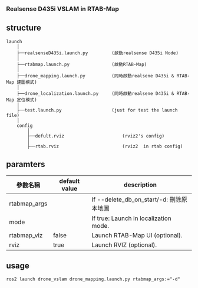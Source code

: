 ### Realsense D435i VSLAM in RTAB-Map  ###


## structure
```
launch
    │  
    ├──realsenseD435i.launch.py         (啟動realsense D435i Node)
    │  
    ├──rtabmap.launch.py                (啟動RTAB-Map)
    │  
    ├──drone_mapping.launch.py          (同時啟動realsene D435i & RTAB-Map 建圖模式)
    │  
    ├──drone_localization.launch.py     (同時啟動realsene D435i & RTAB-Map 定位模式)
    │  
    ├──test.launch.py                   (just for test the launch file)
    │  
    config
        │
        ├──defult.rviz                      (rviz2's config)
        │
        ├──rtab.rviz                        (rviz2  in rtab config)
```

## paramters

| **參數名稱**     | **default value** | **description**                       |
|--------------|-------------------|---------------------------------------|
| rtabmap_args |                   | If --delete_db_on_start/-d: 刪除原本地圖        |
| mode         |                   | If true: Launch in localization mode. |
| rtabmap_viz  | false             | Launch RTAB-Map UI (optional).        |
| rviz         | true              | Launch RVIZ (optional).               |

## usage

```
ros2 launch drone_vslam drone_mapping.launch.py rtabmap_args:="-d"
```

